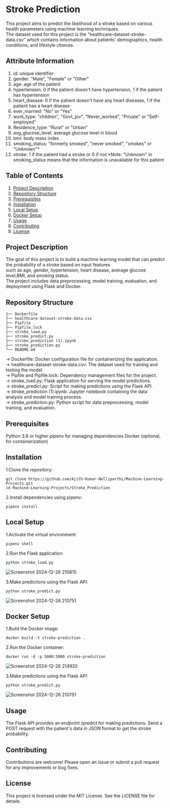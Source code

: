 # Stroke Prediction
This project aims to predict the likelihood of a stroke based on various health parameters using machine learning techniques. \
The dataset used for this project is the "healthcare-dataset-stroke-data.csv" which contains information about patients' demographics, health conditions, and lifestyle choices.

## Attribute Information
1) id: unique identifier
2) gender: "Male", "Female" or "Other"
3) age: age of the patient
4) hypertension: 0 if the patient doesn't have hypertension, 1 if the patient has hypertension
5) heart_disease: 0 if the patient doesn't have any heart diseases, 1 if the patient has a heart disease
6) ever_married: "No" or "Yes"
7) work_type: "children", "Govt_jov", "Never_worked", "Private" or "Self-employed"
8) Residence_type: "Rural" or "Urban"
9) avg_glucose_level: average glucose level in blood
10) bmi: body mass index
11) smoking_status: "formerly smoked", "never smoked", "smokes" or "Unknown"*
12) stroke: 1 if the patient had a stroke or 0 if not
*Note: "Unknown" in smoking_status means that the information is unavailable for this patient

## Table of Contents

1. [Project Description](#project-description)
2. [Repository Structure](#repository-structure)
3. [Prerequisites](#prerequisites)
4. [Installation](#installation)
5. [Local Setup](#local-setuo)
6. [Docker Setup](#docker-setup)
7. [Usage](#usage)
8. [Contributing](#contributing)
9. [License](#license)

## Project Description
The goal of this project is to build a machine learning model that can predict the probability of a stroke based on input features \
such as age, gender, hypertension, heart disease, average glucose level,BMI, and smoking status. \
The project includes data preprocessing, model training, evaluation, and deployment using Flask and Docker.

## Repository Structure
```
├── Dockerfile
├── healthcare-dataset-stroke-data.csv
├── Pipfile
├── Pipfile.lock
├── stroke_load.py
├── stroke_predict.py
├── stroke_prediction (1).ipynb
├── stroke_prediction.py
└── README.md
```

→ Dockerfile: Docker configuration file for containerizing the application.\
→ healthcare-dataset-stroke-data.csv: The dataset used for training and testing the model.\
→ Pipfile and Pipfile.lock: Dependency management files for the project.\
→ stroke_load.py: Flask application for serving the model predictions.\
→ stroke_predict.py: Script for making predictions using the Flask API.\
→ stroke_prediction (1).ipynb: Jupyter notebook containing the data analysis and model training process.\
→ stroke_prediction.py: Python script for data preprocessing, model training, and evaluation.

## Prerequisites
Python 3.8 or higher
pipenv for managing dependencies
Docker (optional, for containerization)

## Installation
1.Clone the repository:
```
git clone https://github.com/Ajith-Kumar-Nelliparthi/Machine-Learning-Projects.git
cd Machine-Learning-Projects/Stroke_Prediction
```
2.Install dependencies using pipenv:
```
pipenv install
```
## Local Setup
1.Activate the virtual environment:
```
pipenv shell
```
2.Run the Flask application:
```
python stroke_load.py
```
![Screenshot 2024-12-26 210815](https://github.com/user-attachments/assets/92e80f13-70b9-4bbf-bd16-2c7c0c19cf79)

3.Make predictions using the Flask API:
```
python stroke_predict.py
```
![Screenshot 2024-12-26 210751](https://github.com/user-attachments/assets/24e87870-3378-4676-a8c8-f964ab11cbc9)

## Docker Setup
1.Build the Docker image:
```
docker build -t stroke-prediction .
```
2.Run the Docker container:
```
docker run -d -p 5000:5000 stroke-prediction
```
![Screenshot 2024-12-26 214920](https://github.com/user-attachments/assets/146d1293-e564-473c-8d27-158a4d478461)

3.Make predictions using the Flask API:
```
python stroke_predict.py
```
![Screenshot 2024-12-26 210751](https://github.com/user-attachments/assets/265d57f7-90d3-4b93-9eb8-99aaadcb07d3)

## Usage
The Flask API provides an endpoint /predict for making predictions. Send a POST request with the patient's data in JSON format to get the stroke probability.

## Contributing
Contributions are welcome! Please open an issue or submit a pull request for any improvements or bug fixes.

## License
This project is licensed under the MIT License. See the LICENSE file for details.
















































